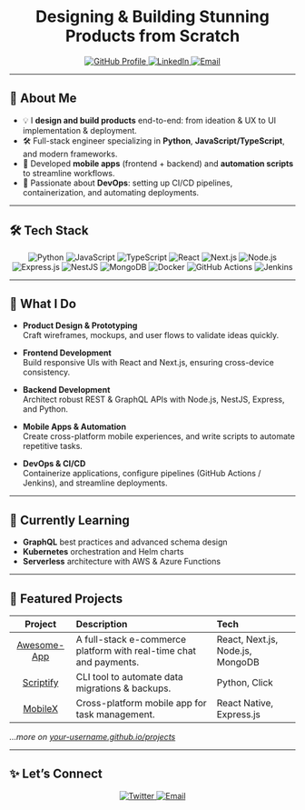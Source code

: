 <!--
  Hi there 👋, I'm [Deepak]!
  Welcome to my GitHub profile.
-->

<h1 align="center">Designing & Building Stunning Products from Scratch</h1>

<p align="center">
  <a href="https://github.com/deepak15deadsec">
    <img src="https://img.shields.io/badge/GitHub-Profile-181717?style=for-the-badge&logo=github" alt="GitHub Profile"/>
  </a>
  <a href="https://www.linkedin.com/in/deepak-aravindan-516919237/">
    <img src="https://img.shields.io/badge/LinkedIn-Connect-blue?style=for-the-badge&logo=linkedin" alt="LinkedIn"/>
  </a>
  <a href="mailto:your.email@deepsprojects10@gmail.com">
    <img src="https://img.shields.io/badge/Email-Me-D14836?style=for-the-badge&logo=gmail" alt="Email"/>
  </a>
</p>

---

## 🌟 About Me

- 💡 I **design and build products** end-to-end: from ideation & UX to UI implementation & deployment.  
- 🛠️ Full-stack engineer specializing in **Python**, **JavaScript/TypeScript**, and modern frameworks.  
- 📲 Developed **mobile apps** (frontend + backend) and **automation scripts** to streamline workflows.  
- 🚀 Passionate about **DevOps**: setting up CI/CD pipelines, containerization, and automating deployments.

---

## 🛠️ Tech Stack

<p align="center">
  <!-- Languages -->
  <img alt="Python" src="https://img.shields.io/badge/Python-3776AB?style=for-the-badge&logo=python&logoColor=FFDF00" />
  <img alt="JavaScript" src="https://img.shields.io/badge/JavaScript-F7DF1E?style=for-the-badge&logo=javascript&logoColor=black" />
  <img alt="TypeScript" src="https://img.shields.io/badge/TypeScript-3178C6?style=for-the-badge&logo=typescript&logoColor=white" />

  <!-- Frontend -->
  <img alt="React" src="https://img.shields.io/badge/React-20232A?style=for-the-badge&logo=react&logoColor=61DAFB" />
  <img alt="Next.js" src="https://img.shields.io/badge/Next.js-000000?style=for-the-badge&logo=nextdotjs&logoColor=white" />

  <!-- Backend -->
  <img alt="Node.js" src="https://img.shields.io/badge/Node.js-339933?style=for-the-badge&logo=nodedotjs&logoColor=white" />
  <img alt="Express.js" src="https://img.shields.io/badge/Express.js-000000?style=for-the-badge&logo=express&logoColor=white" />
  <img alt="NestJS" src="https://img.shields.io/badge/NestJS-E0234E?style=for-the-badge&logo=nestjs&logoColor=white" />

  <!-- Database -->
  <img alt="MongoDB" src="https://img.shields.io/badge/MongoDB-47A248?style=for-the-badge&logo=mongodb&logoColor=white" />

  <!-- DevOps & CI/CD -->
  <img alt="Docker" src="https://img.shields.io/badge/Docker-2496ED?style=for-the-badge&logo=docker&logoColor=white" />
  <img alt="GitHub Actions" src="https://img.shields.io/badge/GitHub_Actions-2088FF?style=for-the-badge&logo=github-actions&logoColor=white" />
  <img alt="Jenkins" src="https://img.shields.io/badge/Jenkins-D24939?style=for-the-badge&logo=jenkins&logoColor=white" />
</p>

---

## 🚀 What I Do

- **Product Design & Prototyping**  
  Craft wireframes, mockups, and user flows to validate ideas quickly.

- **Frontend Development**  
  Build responsive UIs with React and Next.js, ensuring cross-device consistency.

- **Backend Development**  
  Architect robust REST & GraphQL APIs with Node.js, NestJS, Express, and Python.

- **Mobile Apps & Automation**  
  Create cross-platform mobile experiences, and write scripts to automate repetitive tasks.

- **DevOps & CI/CD**  
  Containerize applications, configure pipelines (GitHub Actions / Jenkins), and streamline deployments.

---

## 🌱 Currently Learning

- **GraphQL** best practices and advanced schema design  
- **Kubernetes** orchestration and Helm charts  
- **Serverless** architecture with AWS & Azure Functions  

---

## 📂 Featured Projects

| Project | Description | Tech |
| :-----: | :--------- | :--- |
| [Awesome-App](https://github.com/deeps/awesome-app) | A full-stack e-commerce platform with real-time chat and payments. | React, Next.js, Node.js, MongoDB |
| [Scriptify](https://github.com/deeps/scriptify) | CLI tool to automate data migrations & backups. | Python, Click |
| [MobileX](https://github.com/deeps/mobilex) | Cross-platform mobile app for task management. | React Native, Express.js |

*…more on [your-username.github.io/projects](https://your-username.github.io/projects)*

---

## ✨ Let’s Connect

<p align="center">
  <a href="https://twitter.com/your-twitter">
    <img src="https://img.shields.io/badge/Twitter-1DA1F2?style=for-the-badge&logo=twitter&logoColor=white" alt="Twitter"/>
  </a>
  <a href="mailto:your.email@example.com">
    <img src="https://img.shields.io/badge/Email-Compose-EA4335?style=for-the-badge&logo=gmail&logoColor=white" alt="Email"/>
  </a>
</p>
